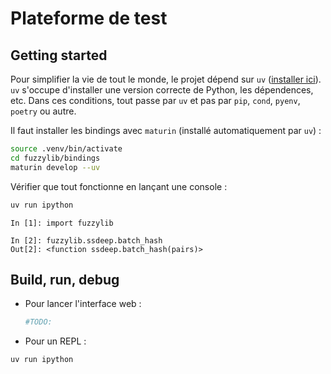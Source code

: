 # Plateforme de test


## Getting started

Pour simplifier la vie de tout le monde, le projet dépend sur `uv` ([installer ici](https://github.com/astral-sh/uv?tab=readme-ov-file#installation)).
`uv` s'occupe d'installer une version correcte de Python, les dépendences, etc. 
Dans ces conditions, tout passe par `uv` et pas par `pip`, `cond`, `pyenv`, `poetry` ou autre.

Il faut installer les bindings avec `maturin` (installé automatiquement par `uv`) : 

``` sh
source .venv/bin/activate
cd fuzzylib/bindings
maturin develop --uv 
```

Vérifier que tout fonctionne en lançant une console : 
``` sh
uv run ipython 
```
``` ipython
In [1]: import fuzzylib

In [2]: fuzzylib.ssdeep.batch_hash
Out[2]: <function ssdeep.batch_hash(pairs)>
```

## Build, run, debug

- Pour lancer l'interface web : 
    ```sh
    #TODO:
    ```

- Pour un REPL : 

``` sh
uv run ipython
```

